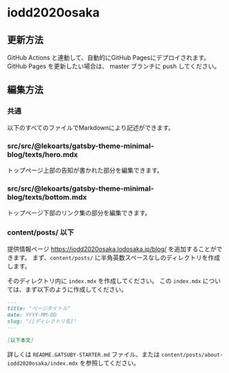 # iodd2020osaka


## 更新方法

GitHub Actions と連動して、自動的にGitHub Pagesにデプロイされます。
GitHub Pages を更新したい場合は、 master ブランチに push してください。

## 編集方法

### 共通

以下のすべてのファイルでMarkdownにより記述ができます。

### src/src/@lekoarts/gatsby-theme-minimal-blog/texts/hero.mdx

トップページ上部の告知が書かれた部分を編集できます。

### src/src/@lekoarts/gatsby-theme-minimal-blog/texts/bottom.mdx

トップページ下部のリンク集の部分を編集できます。

### content/posts/ 以下

提供情報ページ <https://iodd2020osaka.lodosaka.jp/blog/> を追加することができます。
まず、`content/posts/` に半角英数スペースなしのディレクトリを作成します。

そのディレクトリ内に `index.mdx` を作成してください。
この `index.mdx` については、まず以下のように作成してください。

```md
---
title: "ページタイトル"
date: YYYY-MM-DD
slug: "/[ディレクトリ名]"
---

[以下本文]
```

詳しくは `README.GATSUBY-STARTER.md` ファイル、または `content/posts/about-iodd2020osaka/index.mdx` を参照してください。

